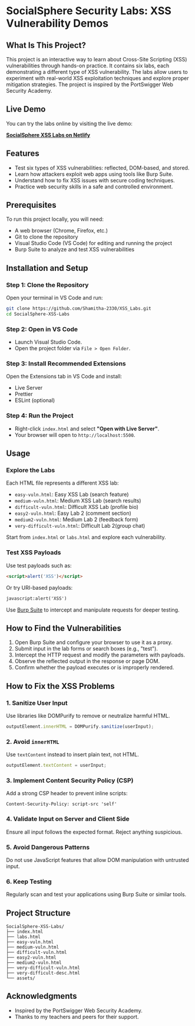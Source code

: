 # SocialSphere Security Labs: XSS Vulnerability Demos

## What Is This Project?

This project is an interactive way to learn about Cross-Site Scripting (XSS) vulnerabilities through hands-on practice. It contains six labs, each demonstrating a different type of XSS vulnerability. The labs allow users to experiment with real-world XSS exploitation techniques and explore proper mitigation strategies. The project is inspired by the PortSwigger Web Security Academy.

## Live Demo

You can try the labs online by visiting the live demo:

**[SocialSphere XSS Labs on Netlify](https://681daefb576dd64136636a37--venerable-figolla-744090.netlify.app/)**

## Features

* Test six types of XSS vulnerabilities: reflected, DOM-based, and stored.
* Learn how attackers exploit web apps using tools like Burp Suite.
* Understand how to fix XSS issues with secure coding techniques.
* Practice web security skills in a safe and controlled environment.

## Prerequisites

To run this project locally, you will need:

* A web browser (Chrome, Firefox, etc.)
* Git to clone the repository
* Visual Studio Code (VS Code) for editing and running the project
* Burp Suite to analyze and test XSS vulnerabilities

## Installation and Setup

### Step 1: Clone the Repository

Open your terminal in VS Code and run:

```bash
git clone https://github.com/Shamitha-2330/XSS_Labs.git
cd SocialSphere-XSS-Labs
```

### Step 2: Open in VS Code

* Launch Visual Studio Code.
* Open the project folder via `File > Open Folder`.

### Step 3: Install Recommended Extensions

Open the Extensions tab in VS Code and install:

* Live Server
* Prettier
* ESLint (optional)

### Step 4: Run the Project

* Right-click `index.html` and select **"Open with Live Server"**.
* Your browser will open to `http://localhost:5500`.

## Usage

### Explore the Labs

Each HTML file represents a different XSS lab:

* `easy-vuln.html`: Easy XSS Lab (search feature)
* `medium-vuln.html`: Medium XSS Lab (search results)
* `difficult-vuln.html`: Difficult XSS Lab (profile bio)
* `easy2-vuln.html`: Easy Lab 2 (comment section)
* `medium2-vuln.html`: Medium Lab 2 (feedback form)
* `very-difficult-vuln.html`: Difficult Lab 2(group chat)

Start from `index.html` or `labs.html` and explore each vulnerability.

### Test XSS Payloads

Use test payloads such as:

```html
<script>alert('XSS')</script>
```

Or try URI-based payloads:

```html
javascript:alert('XSS')
```

Use [Burp Suite](https://portswigger.net/burp) to intercept and manipulate requests for deeper testing.

## How to Find the Vulnerabilities

1. Open Burp Suite and configure your browser to use it as a proxy.
2. Submit input in the lab forms or search boxes (e.g., "test").
3. Intercept the HTTP request and modify the parameters with payloads.
4. Observe the reflected output in the response or page DOM.
5. Confirm whether the payload executes or is improperly rendered.

## How to Fix the XSS Problems

### 1. Sanitize User Input

Use libraries like DOMPurify to remove or neutralize harmful HTML.

```javascript
outputElement.innerHTML = DOMPurify.sanitize(userInput);
```

### 2. Avoid `innerHTML`

Use `textContent` instead to insert plain text, not HTML.

```javascript
outputElement.textContent = userInput;
```

### 3. Implement Content Security Policy (CSP)

Add a strong CSP header to prevent inline scripts:

```http
Content-Security-Policy: script-src 'self'
```

### 4. Validate Input on Server and Client Side

Ensure all input follows the expected format. Reject anything suspicious.

### 5. Avoid Dangerous Patterns

Do not use JavaScript features that allow DOM manipulation with untrusted input.

### 6. Keep Testing

Regularly scan and test your applications using Burp Suite or similar tools.

## Project Structure

```
SocialSphere-XSS-Labs/
├── index.html
├── labs.html
├── easy-vuln.html
├── medium-vuln.html
├── difficult-vuln.html
├── easy2-vuln.html
├── medium2-vuln.html
├── very-difficult-vuln.html
├── very-difficult-desc.html
└── assets/
```


## Acknowledgments

* Inspired by the PortSwigger Web Security Academy.
* Thanks to my teachers and peers for their support.
